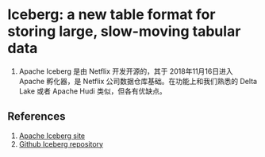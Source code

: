 # Iceberg: a new table format for storing large, slow-moving tabular data

1. Apache Iceberg 是由 Netflix 开发开源的，其于 2018年11月16日进入 Apache 孵化器，是 Netflix 公司数据仓库基础。在功能上和我们熟悉的 Delta Lake 或者 Apache Hudi 类似，但各有优缺点。

## References
1. [Apache Iceberg site](https://iceberg.apache.org/)
2. [Github Iceberg repository](https://github.com/apache/iceberg)